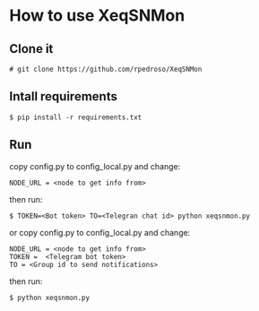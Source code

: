 # How to use XeqSNMon


## Clone it
```
# git clone https://github.com/rpedroso/XeqSNMon
```

## Intall requirements
```
$ pip install -r requirements.txt
```

## Run

copy config.py to config_local.py and change:
```
NODE_URL = <node to get info from>
```
then run:

```
$ TOKEN=<Bot token> TO=<Telegran chat id> python xeqsnmon.py
```

or copy config.py to config_local.py and change:

```
NODE_URL = <node to get info from>
TOKEN =  <Telegram bot token>
TO = <Group id to send notifications>
```

then run:
```
$ python xeqsnmon.py
```
